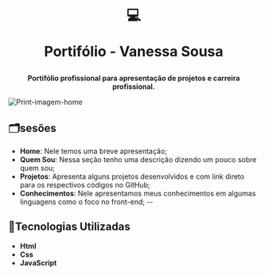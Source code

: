 #  <p align="center"> 💻 </p> <p align="center">Portifólio - Vanessa Sousa</p>

 <p align="center"><b>Portifólio profissional para apresentação de projetos e carreira profissional.</b></p>

![Print-imagem-home](https://github.com/vanessasousapro/Portifolio-VSP/assets/141881796/51019bcc-c823-4224-b535-b8fd13683bf3)
 
## 🗂sesões

- **Home**: Nele temos uma breve apresentação; 
- **Quem Sou**: Nessa seção tenho uma descrição dizendo um pouco sobre quem sou;
- **Projetos**: Apresenta alguns projetos desenvolvidos e com link direto para os respectivos códigos no GitHub;
- **Conhecimentos**: Nele apresentamos meus conhecimentos em algumas linguagens como o foco no front-end;
--
## 🤖Tecnologias Utilizadas
- **Html**
- **Css**
- **JavaScript**

